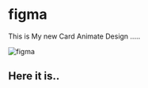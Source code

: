 # figma
This is My new Card Animate Design .....

![figma](https://user-images.githubusercontent.com/82767086/236664534-91cd0a5d-dc1c-4240-a03a-42fd44e478d2.png)
 <h2>Here it is..</h2>

